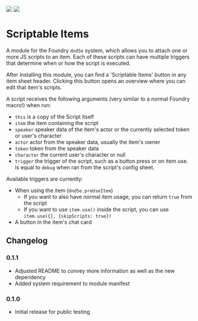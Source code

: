 ![](https://img.shields.io/endpoint?url=https%3A%2F%2Ffoundryshields.com%2Fversion%3Fstyle%3Dfor-the-badge%26url%3Dhttps%3A%2F%2Fraw.githubusercontent.com%2FFurtherV%2Fscriptable-items%2Fmaster%2Fmodule.json)
![](https://img.shields.io/endpoint?url=https%3A%2F%2Ffoundryshields.com%2Fsystem%3FnameType%3Dfull%26showVersion%3D1%26style%3Dfor-the-badge%26url%3Dhttps%3A%2F%2Fraw.githubusercontent.com%2FFurtherV%2Fscriptable-items%2Fmaster%2Fmodule.json)

# Scriptable Items

A module for the Foundry `dnd5e` system, which allows you to attach one or more JS scripts to an item.
Each of these scripts can have multiple triggers that determine when or how the script is executed.

After installing this module, you can find a 'Scriptable Items' button in any item sheet header.
Clicking this button opens an overview where you can edit that item's scripts.

A script receives the following arguments (very similar to a normal Foundry macro!) when run:

- `this` is a copy of the Script itself
- `item` the item containing the script
- `speaker` speaker data of the item's actor or the currently selected token or user's character
- `actor` actor from the speaker data, usually the item's owner
- `token` token from the speaker data
- `character` the current user's character or null
- `trigger` the trigger of the script, such as a button press or on item use.
  Is equal to `debug` when ran from the script's config sheet.

Available triggers are currently:

- When using the item (`dnd5e.preUseItem`)
  - If you want to also have normal item usage, you can return `true` from the script
  - If you want to use `item.use()` inside the script, you can use `item.use({}, {skipScripts: true})`
- A button in the item's chat card

## Changelog

### 0.1.1

- Adjusted README to convey more information as well as the new dependency
- Added system requirement to module manifest

### 0.1.0

- Initial release for public testing
